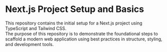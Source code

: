 # Next.js Project Setup and Basics

This repository contains the initial setup for a Next.js project using TypeScript and Tailwind CSS.  
The purpose of this repository is to demonstrate the foundational steps to scaffold a modern web application using best practices in structure, styling, and development tools.
